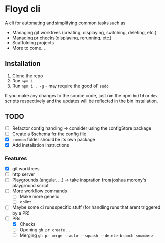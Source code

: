# Floyd cli

A cli for automating and simplifying common tasks such as

-   Managing git worktrees (creating, displaying, switching, deleting, etc.)
-   Managing pr checks (displaying, rerunning, etc.)
-   Scaffolding projects
-   More to come...

## Installation

1. Clone the repo
2. Run `npm i`
3. Run `npm i . -g` - may require the good ol' `sudo`

If you make any changes to the source code, just run the npm `build` or `dev` scripts respectively and the updates will be reflected in the bin installation.

## TODO
-   [ ] Refactor config handling -> consider using the configStore package
-   [ ] Create a $schema for the config file
-   [x] `common` folder should be its own package
-   [x] Add installation instructions

### Features
-   [x] git worktrees
-   [ ] http server
-   [ ] Playgrounds (angular, ...) -> take inspration from joshua morony's playground script
-   [ ] More workflow commands
    -   [ ] Make more generic
    -   [ ] eslint
-   [ ] Maybe some ci runs specific stuff (for handling runs that arent triggered by a PR)
-   [ ] PRs
    -   [x] Checks
    -   [ ] Opening `gh pr create` ...
    -   [ ] Merging `gh pr merge --auto --squash --delete-branch <number>`
